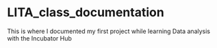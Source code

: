 # LITA_class_documentation
This is where I documented my first project while learning Data analysis with the Incubator Hub
